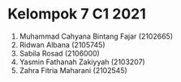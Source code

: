 # Kelompok 7 C1 2021

1. Muhammad Cahyana Bintang Fajar (2102665)
2. Ridwan Albana (2105745)
3. Sabila Rosad (2106000)
4. Yasmin Fathanah Zakiyyah (2103207)
5. Zahra Fitria Maharani (2102545)
